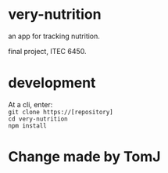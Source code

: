 # very-nutrition  
an app for tracking nutrition.  

final project, ITEC 6450.  

# development  

At a cli, enter:  
`git clone https://[repository]`  
`cd very-nutrition`  
`npm install`

# Change made by TomJ